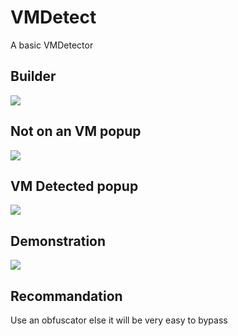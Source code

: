 # VMDetect
A basic VMDetector<br/>
## Builder
<img src="https://image.prntscr.com/image/DW5t9ZW8RLijxeiIhvMYkw.png"/><br/>
## Not on an VM popup
<img src="https://image.prntscr.com/image/YXSEygMmR8azXuxz0oD98Q.png"/><br/>
## VM Detected popup
<img src="https://image.prntscr.com/image/WywC4lyPSjayJpEHozh40w.png"/><br/>
## Demonstration
<img src="https://i.imgur.com/7Qojtha.gif"/><br/>
## Recommandation
Use an obfuscator else it will be very easy to bypass
